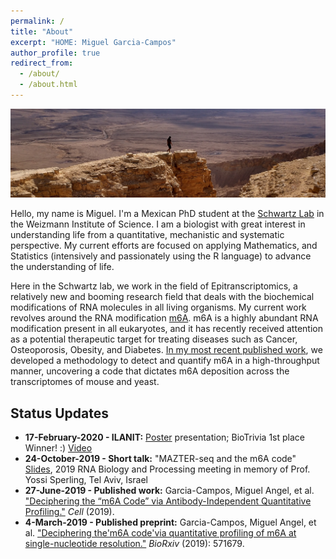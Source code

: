 ```yaml
---
permalink: /
title: "About"
excerpt: "HOME: Miguel Garcia-Campos"
author_profile: true
redirect_from: 
  - /about/
  - /about.html
---
```


![alt text](images/topCover.jpg "Makhtesh Ramon Crater")

Hello, my name is Miguel. I'm a Mexican PhD student at the [Schwartz Lab](http://www.weizmann.ac.il/molgen/Schwartz/) in the Weizmann Institute of Science. I am a biologist with great interest in understanding life from a quantitative, mechanistic and systematic perspective. My current efforts are focused on applying Mathematics, and Statistics (intensively and passionately using the R language) to advance the understanding of life.

Here in the Schwartz lab, we work in the field of Epitranscriptomics, a relatively new and booming research field that deals with the biochemical modifications of RNA molecules in all living organisms. My current work revolves around the RNA modification [m6A](https://en.wikipedia.org/wiki/N6-Methyladenosine). m6A is a highly abundant RNA modification present in all eukaryotes, and it has recently received attention as a potential therapeutic target for treating diseases such as Cancer, Osteoporosis, Obesity, and Diabetes. [In my most recent published work](https://www.cell.com/cell/fulltext/S0092-8674(19)30676-2), we developed a methodology to detect and quantify m6A in a high-throughput manner, uncovering a code that dictates m6A deposition across the transcriptomes of mouse and yeast.

## Status Updates

* **17-February-2020 - ILANIT:** [Poster](https://bit.ly/ilanitPoster) presentation; BioTrivia 1st place Winner! :) [Video](https://youtu.be/iZH_RLJXDh0)
* **24-October-2019 - Short talk:** "MAZTER-seq and the m6A code" [Slides](http://bit.ly/IsraelRNA_2019_shortTalk), 2019 RNA Biology and Processing meeting in memory of Prof. Yossi Sperling, Tel Aviv, Israel
* **27-June-2019 - Published work:** Garcia-Campos, Miguel Angel, et al. ["Deciphering the “m6A Code” via Antibody-Independent Quantitative Profiling."](https://www.cell.com/cell/fulltext/S0092-8674(19)30676-2) *Cell* (2019).
* **4-March-2019 - Published preprint:** Garcia-Campos, Miguel Angel, et al. ["Deciphering the'm6A code'via quantitative profiling of m6A at single-nucleotide resolution."](https://www.biorxiv.org/content/10.1101/571679v1) *BioRxiv* (2019): 571679.
